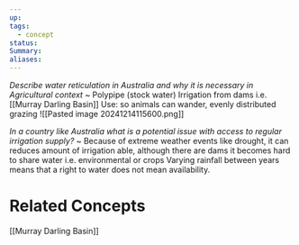 ```yaml
---
up: 
tags:
  - concept
status: 
Summary:
aliases:
---
```

*Describe water reticulation in Australia and why it is necessary in Agricultural context*
~
Polypipe (stock water)
Irrigation from dams i.e. [[Murray Darling Basin]]
Use: so animals can wander, evenly distributed grazing
![[Pasted image 20241214115600.png]]
<!--SR:!2025-03-13,3,252-->

*In a country like Australia what is a potential issue with access to regular irrigation supply?*
~
Because of extreme weather events like drought, it can reduces amount of irrigation able, although there are dams it becomes hard to share water i.e. environmental or crops
Varying rainfall between years means that a right to water does not mean availability.
<!--SR:!2025-03-14,4,270-->

# Related Concepts
[[Murray Darling Basin]]